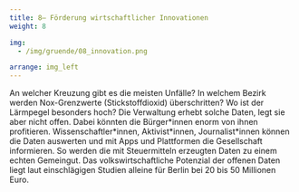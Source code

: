 ```yaml
---
title: 8– Förderung wirtschaftlicher Innovationen
weight: 8

img:
  - /img/gruende/08_innovation.png

arrange: img_left
---
```


An welcher Kreuzung gibt es die meisten Unfälle? In welchem Bezirk werden Nox-Grenzwerte (Stickstoffdioxid) überschritten? Wo ist der Lärmpegel besonders hoch? Die Verwaltung erhebt solche Daten, legt sie aber nicht offen. Dabei könnten die Bürger\*innen enorm von ihnen profitieren. Wissenschaftler\*innen, Aktivist\*innen, Journalist\*innen können die Daten auswerten und mit Apps und Plattformen die Gesellschaft informieren. So werden die mit Steuermitteln erzeugten Daten zu einem echten Gemeingut. Das volkswirtschaftliche Potenzial der offenen Daten liegt laut einschlägigen Studien alleine für Berlin bei 20 bis 50 Millionen Euro.
